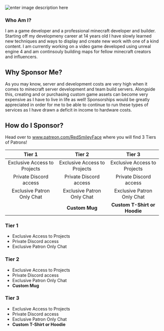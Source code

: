 ![enter image description here](https://raw.githubusercontent.com/RedSmileyFace/RedSmileyFace/main/Header.png)
### Who Am I?
I am a game developer and a professional minecraft developer and builder. Starting off my developmeny career at 14 years old I have slowly learned new techniques and ways to display and create new work with one of a kind content. I am currently working on a video game developed using unreal engine 4 and am continsouly building maps for fellow minecraft creators and influencers.

## Why Sponsor Me?
As you may know, server and development costs are very high when it comes to minecraft server development and team build servers. Alongside this, creating and or purchasing custom game assets can become very expensive as I have to live in life as well! Sponsorships would be greatly appreciated in order for me to be able to continue to run these types of services as I have drawn a deficit in income to hardware costs.

## How do I Sponsor?
Head over to www.patreon.com/RedSmileyFace where you will find 3 Tiers of Patrons!

|            Tier 1            |            Tier 2            |            Tier 3            |
|:----------------------------:|:----------------------------:|:----------------------------:|
| Exclusive Access to Projects | Exclusive Access to Projects | Exclusive Access to Projects |
|    Private Discord access    |    Private Discord access    |    Private Discord access    |
|  Exclusive Patron Only Chat  |  Exclusive Patron Only Chat  |  Exclusive Patron Only Chat  |
|                              |        **Custom Mug**        | **Custom T-Shirt or Hoodie** |


### Tier 1
 - Exclusive Access to Projects 
 - Private Discord access
 - Exclusive Patron Only Chat
 
### Tier 2
 - Exclusive Access to Projects 
 - Private Discord access
 - Exclusive Patron Only Chat
 - **Custom Mug**
 
### Tier 3
 - Exclusive Access to Projects 
 - Private Discord access
 - Exclusive Patron Only Chat
 - **Custom T-Shirt or Hoodie**
